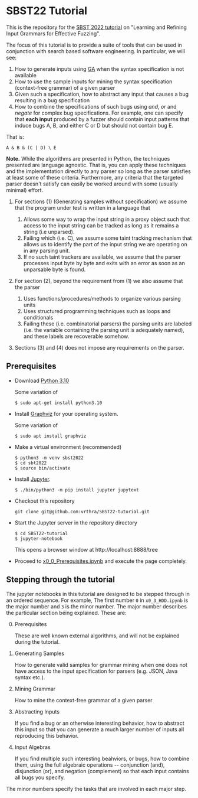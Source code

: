 # SBST22 Tutorial

This is the repository for the [SBST 2022 tutorial](https://sbst22.github.io/keynotes/) on "Learning and Refining Input Grammars for Effective Fuzzing".

The focus of this tutorial is to provide a suite of tools that can be used in conjunction with search based software engineering. In particular, we will see:

1. How to generate inputs using [GA](https://en.wikipedia.org/wiki/Genetic_algorithm) when the syntax specification is not available
2. How to use the sample inputs for mining the syntax specification (context-free grammar) of a given parser
3. Given such a specification, how to abstract any input that causes a bug resulting in a bug specification
4. How to combine the specifications of such bugs using *and*, *or* and *negate* for complex bug specifications. For example, one can specify that **each input** produced by a fuzzer should contain input patterns that induce bugs A, B, and either C or D but should not contain bug E.

  That is:
    
    A & B & (C | D) \ E

**Note.** While the algorithms are presented in Python, the techniques presented are language agnostic. That is, you can apply these techniques and the implementation directly to any parser so long as the parser satisfies at least some of these criteria. Furthermore, any criteria that the targeted parser doesn't satisfy can easily be worked around with some (usually minimal) effort.

1. For sections (1) (Generating samples without specification) we assume that the program under test is written in a language that
   1. Allows some way to wrap the input string in a proxy object such that access to the input string can be tracked as long as it remains a string (i.e unparsed).
   2. Failing which (i.e. C), we assume some taint tracking mechanism that allows us to identify the part of the input string we are operating on in any parsing unit.
   3. If no such taint trackers are available, we assume that the parser processes input byte by byte and exits with an error as soon as an unparsable byte is found.

2. For section (2), beyond the requirement from (1) we also assume that the parser
   1. Uses functions/procedures/methods to organize various parsing units
   2. Uses structured programming techniques such as loops and conditionals
   3. Failing these (i.e. combinatorial parsers) the parsing units are labeled (i.e. the variable containing the parsing unit is adequately named), and these labels are recoverable somehow.

3. Sections (3) and (4) does not impose any requirements on the parser.

## Prerequisites

- Download [Python 3.10](https://www.python.org/downloads/)
   
  Some variation of
  ```
  $ sudo apt-get install python3.10
  ```
- Install [Graphviz](https://graphviz.org/download/) for your operating system.
  
  Some variation of
  ```
  $ sudo apt install graphviz
  ```
- Make a virtual environment (recommended)
  ```
  $ python3 -m venv sbst2022
  $ cd sbt2022
  $ source bin/activate
  ```
- Install [Jupyter](https://jupyter.org/).
  ```
  $ ./bin/python3 -m pip install jupyter jupytext
  ```
- Checkout this repository
  ```
  git clone git@github.com:vrthra/SBST22-tutorial.git
  ```
- Start the Jupyter server in the repository directory
  ```
  $ cd SBST22-tutorial
  $ jupyter-notebook
  ```
  This opens a browser window at http://localhost:8888/tree
- Proceed to [x0_0_Prerequisites.ipynb](http://localhost:8888/notebooks/x0_0_Prerequisites.ipynb) and execute the page completely.

## Stepping through the tutorial

The jupyter notebooks in this tutorial are designed to be stepped through in an ordered sequence.
For example, The first number `0` in `x0_3_HDD.ipynb` is the major number and `3` is the minor number.
The major number describes the particular section being explained. These are:

0. Prerequisites

   These are well known external algorithms, and will not be explained during the tutorial.
1. Generating Samples

   How to generate valid samples for grammar mining when one does not have access to the input specification for parsers (e.g. JSON, Java syntax etc.).
   
2. Mining Grammar

   How to mine the context-free grammar of a given parser
   
3. Abstracting Inputs

   If you find a bug or an otherwise interesting behavior, how to abstract this input so that you can generate a much larger number of inputs all reproducing this behavior.
   
4. Input Algebras

   If you find multiple such interesting beahviors, or bugs, how to combine them, using the full algebraic operations -- conjunction (and), disjunction (or), and negation (complement) so that each input contains all bugs you specify.

The minor numbers specify the tasks that are involved in each major step.
